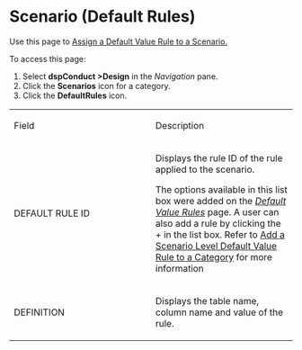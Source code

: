 # Scenario (Default Rules)

<div class="use">

Use this page to [Assign a Default Value Rule to a
Scenario.](../Use_Cases/Assign_a_Default_Value_Rule_to_a_Scenario.htm)

</div>

To access this page:

1.  Select <span style="font-weight: bold;">dspConduct
    \></span>**Design** in the *Navigation* pane.
2.  Click the **Scenarios** icon for a category.
3.  Click the **DefaultRules** icon.

<table>
<colgroup>
<col style="width: 50%" />
<col style="width: 50%" />
</colgroup>
<tbody>
<tr class="odd">
<td><p>Field</p></td>
<td><p>Description</p></td>
</tr>
<tr class="even">
<td><p>DEFAULT RULE ID</p></td>
<td><p>Displays the rule ID of the rule applied to the scenario.</p>
<p>The options available in this list box were added on the <span style="font-style: italic;"><a href="Default_Value_Rules.htm">Default Value Rules</a></span> page. A user can also add a rule by clicking the + in the list box. Refer to <a href="../Use_Cases/Add_a_Scenario_Level_Default_Value_Rule_to_a_Category.htm">Add a Scenario Level Default Value Rule to a Category</a> for more information</p></td>
</tr>
<tr class="odd">
<td><p>DEFINITION</p></td>
<td><p>Displays the table name, column name and value of the rule.</p></td>
</tr>
</tbody>
</table>

